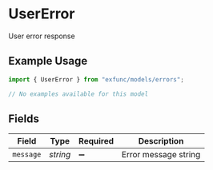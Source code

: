 # UserError

User error response

## Example Usage

```typescript
import { UserError } from "exfunc/models/errors";

// No examples available for this model
```

## Fields

| Field                | Type                 | Required             | Description          |
| -------------------- | -------------------- | -------------------- | -------------------- |
| `message`            | *string*             | :heavy_minus_sign:   | Error message string |